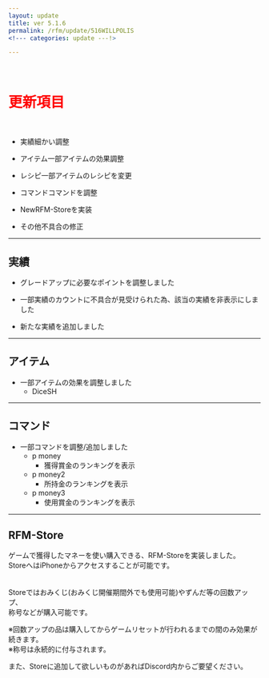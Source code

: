 ```yaml
---
layout: update
title: ver 5.1.6
permalink: /rfm/update/516WILLPOLIS
<!--- categories: update ---!> 

---
```



<br>
<h1 id="1"><font color="red">更新項目</font></h1><br>


      
+ <span class="green-badge">実績</span>細かい調整        

+ <span class="green-badge">アイテム</span>一部アイテムの効果調整      

+ <span class="green-badge">レシピ</span>一部アイテムのレシピを変更        

+ <span class="green-badge">コマンド</span>コマンドを調整       

+ <span class="red-badge">New</span>RFM-Storeを実装         

+ <span class="blue-badge">その他</span>不具合の修正  




-----------------------------------------------------  
## 実績  
  
+ グレードアップに必要なポイントを調整しました  

+ 一部実績のカウントに不具合が見受けられた為、該当の実績を非表示にしました  

+ 新たな実績を追加しました  


-----------------------------------------------------  
## アイテム    
  
+ 一部アイテムの効果を調整しました    
  + DiceSH  
  
  
-----------------------------------------------------  
## コマンド    
  
+ 一部コマンドを調整/追加しました    
  + p money
    + 獲得賞金のランキングを表示
  + p money2
    + 所持金のランキングを表示  
  + p money3
    + 使用賞金のランキングを表示  
  
  
-----------------------------------------------------  
## RFM-Store    
  
ゲームで獲得したマネーを使い購入できる、RFM-Storeを実装しました。  
StoreへはiPhoneからアクセスすることが可能です。  
　　

Storeではおみくじ(おみくじ開催期間外でも使用可能)やずんだ等の回数アップ、  
称号などが購入可能です。  
  
※回数アップの品は購入してからゲームリセットが行われるまでの間のみ効果が続きます。       
※称号は永続的に付与されます。  


また、Storeに追加して欲しいものがあればDiscord内からご要望ください。  


  





